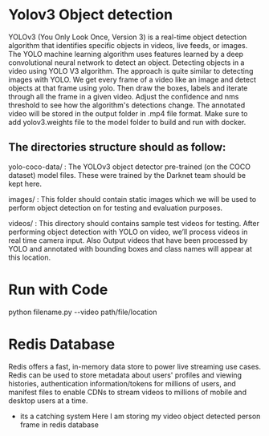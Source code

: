 # Yolov3 Object detection
YOLOv3 (You Only Look Once, Version 3) is a real-time object detection algorithm that identifies specific objects in videos, live feeds, or images. The YOLO machine learning algorithm uses features learned by a deep convolutional neural network to detect an object.
Detecting objects in a video using YOLO V3 algorithm. The approach is quite similar to detecting images with YOLO. We get every frame of a video like an image and detect objects at that frame using yolo. Then draw the boxes, labels and iterate through all the frame in a given video. Adjust the confidence and nms threshold to see how the algorithm's detections change. The annotated video will be stored in the output folder in .mp4 file format. Make sure to add yolov3.weights file to the model folder to build and run with docker.

## The directories structure should as follow:

yolo-coco-data/ : The YOLOv3 object detector pre-trained (on the COCO dataset) model files. These were trained by the Darknet team should be kept here.

images/ : This folder should contain static images which we will be used to perform object detection on for testing and evaluation purposes.

videos/ : This directory should contains sample test videos for testing. After performing object detection with YOLO on video, we’ll process videos in real time camera input. Also Output videos that have been processed by YOLO and annotated with bounding boxes and class names will appear at this location.
# Run with Code
python filename.py --video path/file/location
# Redis Database 
Redis offers a fast, in-memory data store to power live streaming use cases. Redis can be used to store metadata about users' profiles and viewing histories, authentication information/tokens for millions of users, and manifest files to enable CDNs to stream videos to millions of mobile and desktop users at a time.
- its a catching system
Here I am storing my video object detected person frame in redis database 

